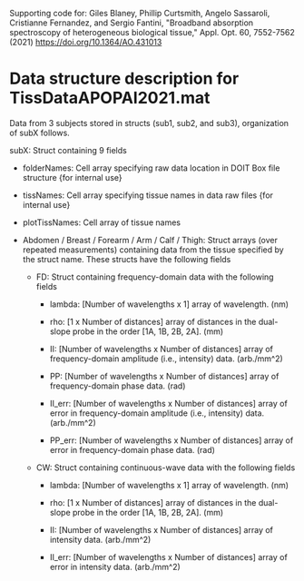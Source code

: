Supporting code for:
Giles Blaney, Phillip Curtsmith, Angelo Sassaroli, Cristianne Fernandez, and Sergio Fantini, "Broadband absorption spectroscopy of heterogeneous biological tissue," Appl. Opt. 60, 7552-7562 (2021) 
https://doi.org/10.1364/AO.431013

# Data structure description for TissDataAPOPAI2021.mat

Data from 3 subjects stored in structs (sub1, sub2, and sub3),
organization of subX follows.

subX: Struct containing 9 fields

-   folderNames: Cell array specifying raw data location in DOIT Box file structure {for internal use}

-   tissNames: Cell array specifying tissue names in data raw files {for internal use}

-   plotTissNames: Cell array of tissue names

-   Abdomen / Breast / Forearm / Arm / Calf / Thigh: Struct arrays (over repeated measurements) containing data from the tissue specified by the struct name. These structs have the following fields

    -   FD: Struct containing frequency-domain data with the following fields

        -   lambda: \[Number of wavelengths x 1\] array of wavelength. (nm)

        -   rho: \[1 x Number of distances\] array of distances in the dual-slope probe in the order \[1A, 1B, 2B, 2A\]. (mm)

        -   II: \[Number of wavelengths x Number of distances\] array of frequency-domain amplitude (i.e., intensity) data. (arb./mm\^2)

        -   PP: \[Number of wavelengths x Number of distances\] array of frequency-domain phase data. (rad)

        -   II\_err: \[Number of wavelengths x Number of distances\] array of error in frequency-domain amplitude (i.e., intensity) data. (arb./mm\^2)

        -   PP\_err: \[Number of wavelengths x Number of distances\] array of error in frequency-domain phase data. (rad)

    -   CW: Struct containing continuous-wave data with the following fields

        -   lambda: \[Number of wavelengths x 1\] array of wavelength. (nm)

        -   rho: \[1 x Number of distances\] array of distances in the dual-slope probe in the order \[1A, 1B, 2B, 2A\]. (mm)

        -   II: \[Number of wavelengths x Number of distances\] array of intensity data. (arb./mm\^2)

        -   II\_err: \[Number of wavelengths x Number of distances\] array of error in intensity data. (arb./mm\^2)
